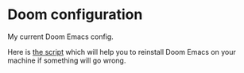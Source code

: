 # Doom configuration

My current Doom Emacs config. 

Here is [the script](https://github.com/ier/dotfiles/blob/main/scripts/redoom.sh) which will help you to reinstall Doom Emacs on your machine if something will go wrong.
